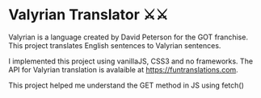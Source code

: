 # Valyrian Translator ⚔⚔

Valyrian is a language created by David Peterson for the GOT franchise. This project translates English sentences to Valyrian sentences.

I implemented this project using vanillaJS, CSS3 and no frameworks. The API for Valyrian translation is avalaible at https://funtranslations.com.

This project helped me understand the GET method in JS using fetch()



 
